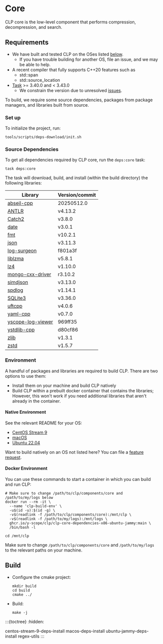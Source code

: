 # Core

CLP core is the low-level component that performs compression, decompression, and search.

## Requirements

* We have built and tested CLP on the OSes listed [below](#native-environment).
  * If you have trouble building for another OS, file an issue, and we may be able to help.
* A recent compiler that fully supports C++20 features such as
  * std::span
  * std::source_location
* [Task] >= 3.40.0 and < 3.43.0
  * We constrain the version due to unresolved [issues][clp-issue-872].

To build, we require some source dependencies, packages from package managers, and libraries built
from source.

### Set up

To initialize the project, run:

```shell
tools/scripts/deps-download/init.sh
```

### Source Dependencies

To get all dependencies required by CLP core, run the `deps:core` task:

```shell
task deps:core
```

The task will download, build, and install (within the build directory) the following libraries:

| Library                                                               | Version/commit |
|-----------------------------------------------------------------------|----------------|
| [abseil-cpp](https://github.com/abseil/abseil-cpp)                    | 20250512.0     |
| [ANTLR](https://www.antlr.org)                                        | v4.13.2        |
| [Catch2](https://github.com/catchorg/Catch2.git)                      | v3.8.0         |
| [date](https://github.com/HowardHinnant/date.git)                     | v3.0.1         |
| [fmt](https://github.com/fmtlib/fmt)                                  | v10.2.1        |
| [json](https://github.com/nlohmann/json.git)                          | v3.11.3        |
| [log-surgeon](https://github.com/y-scope/log-surgeon)                 | f801a3f        |
| [liblzma](https://github.com/tukaani-project/xz)                      | v5.8.1         |
| [lz4](https://github.com/lz4/lz4)                                     | v1.10.0        |
| [mongo-cxx-driver](https://github.com/mongodb/mongo-cxx-driver)       | r3.10.2        |
| [simdjson](https://github.com/simdjson/simdjson)                      | v3.13.0        |
| [spdlog](https://github.com/gabime/spdlog)                            | v1.14.1        |
| [SQLite3](https://www.sqlite.org/download.html)                       | v3.36.0        |
| [uftcpp](https://github.com/nemtrif/utfcpp.git)                       | v4.0.6         |
| [yaml-cpp](https://github.com/jbeder/yaml-cpp.git)                    | v0.7.0         |
| [yscope-log-viewer](https://github.com/y-scope/yscope-log-viewer.git) | 969ff35        |
| [ystdlib-cpp](https://github.com/y-scope/ystdlib-cpp.git)             | d80cf86        |
| [zlib](https://github.com/madler/zlib)                                | v1.3.1         |
| [zstd](https://github.com/facebook/zstd)                              | v1.5.7         |

### Environment

A handful of packages and libraries are required to build CLP. There are two options to use them:

* Install them on your machine and build CLP natively
* Build CLP within a prebuilt docker container that contains the libraries;
  However, this won't work if you need additional libraries that aren't already in the container.

#### Native Environment

See the relevant README for your OS:

* [CentOS Stream 9](centos-stream-9-deps-install)
* [macOS](macos-deps-install)
* [Ubuntu 22.04](ubuntu-jammy-deps-install)

Want to build natively on an OS not listed here? You can file a [feature request][feature-req].

#### Docker Environment

You can use these commands to start a container in which you can build and run CLP:

```shell
# Make sure to change /path/to/clp/components/core and /path/to/my/logs below
docker run --rm -it \
  --name 'clp-build-env' \
  -u$(id -u):$(id -g) \
  -v$(readlink -f /path/to/clp/components/core):/mnt/clp \
  -v$(readlink -f /path/to/my/logs):/mnt/logs \
  ghcr.io/y-scope/clp/clp-core-dependencies-x86-ubuntu-jammy:main \
  /bin/bash -l

cd /mnt/clp
```

Make sure to change `/path/to/clp/components/core` and `/path/to/my/logs` to
the relevant paths on your machine.

## Build

* Configure the cmake project:
  ```shell
  mkdir build
  cd build
  cmake ../
  ```

* Build:
  ```shell
  make -j
  ```

:::{toctree}
:hidden:

centos-stream-9-deps-install
macos-deps-install
ubuntu-jammy-deps-install
regex-utils
:::

[clp-issue-872]: https://github.com/y-scope/clp/issues/872
[feature-req]: https://github.com/y-scope/clp/issues/new?assignees=&labels=enhancement&template=feature-request.yml
[Task]: https://taskfile.dev/
